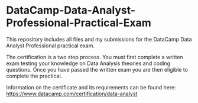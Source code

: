 # DataCamp-Data-Analyst-Professional-Practical-Exam
This repository includes all files and my submissions for the DataCamp Data Analyst Professional practical exam.

The certification is a two step process. You must first complete a written exam testing your knowledge on Data Analysis theories and coding questions. Once you
have passed the written exam you are then eligible to complete the practical.

Information on the certificate and its requirements can be found here: https://www.datacamp.com/certification/data-analyst
